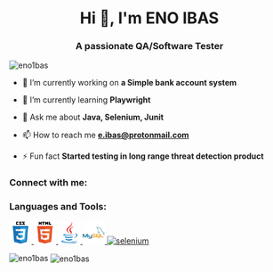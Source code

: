 <h1 align="center">Hi 👋, I'm ENO IBAS</h1>
<h3 align="center">A passionate QA/Software Tester</h3>


<p align="left"> <img src="https://komarev.com/ghpvc/?username=eno1bas&label=Profile%20views&color=0e75b6&style=flat" alt="eno1bas" /> </p>

- 🔭 I’m currently working on **a Simple bank account system**

- 🌱 I’m currently learning **Playwright**

- 💬 Ask me about **Java, Selenium, Junit**

- 📫 How to reach me **e.ibas@protonmail.com**

- ⚡ Fun fact **Started testing in long range threat detection product**

<h3 align="left">Connect with me:</h3>
<p align="left">
</p>

<h3 align="left">Languages and Tools:</h3>
<p align="left"> <a href="https://www.w3schools.com/css/" target="_blank" rel="noreferrer"> <img src="https://raw.githubusercontent.com/devicons/devicon/master/icons/css3/css3-original-wordmark.svg" alt="css3" width="40" height="40"/> </a> <a href="https://www.w3.org/html/" target="_blank" rel="noreferrer"> <img src="https://raw.githubusercontent.com/devicons/devicon/master/icons/html5/html5-original-wordmark.svg" alt="html5" width="40" height="40"/> </a> <a href="https://www.java.com" target="_blank" rel="noreferrer"> <img src="https://raw.githubusercontent.com/devicons/devicon/master/icons/java/java-original.svg" alt="java" width="40" height="40"/> </a> <a href="https://www.mysql.com/" target="_blank" rel="noreferrer"> <img src="https://raw.githubusercontent.com/devicons/devicon/master/icons/mysql/mysql-original-wordmark.svg" alt="mysql" width="40" height="40"/> </a> <a href="https://www.selenium.dev" target="_blank" rel="noreferrer"> <img src="https://raw.githubusercontent.com/detain/svg-logos/780f25886640cef088af994181646db2f6b1a3f8/svg/selenium-logo.svg" alt="selenium" width="40" height="40"/> </a> </p>

<p><img align="left" src="https://github-readme-stats.vercel.app/api/top-langs?username=eno1bas&show_icons=true&locale=en&layout=compact" alt="eno1bas" /></p>

<p>&nbsp;<img align="center" src="https://github-readme-stats.vercel.app/api?username=eno1bas&show_icons=true&locale=en" alt="eno1bas" /></p>

